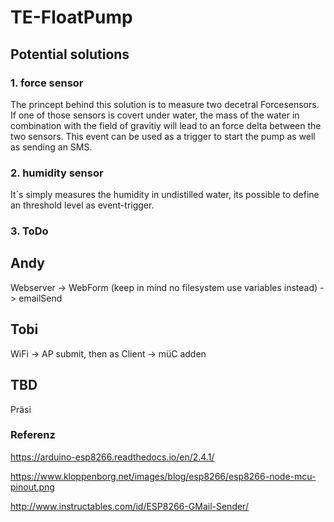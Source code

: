 # TE-FloatPump

## Potential solutions

### 1. force sensor

The princept behind this solution is to measure two decetral Forcesensors. If one of those sensors is covert under water, the mass of the water in combination with the field of gravitiy will lead to an force delta between the two sensors. This event can be used as a trigger to start the pump as well as sending an SMS. 

### 2. humidity sensor

It´s simply measures the humidity in undistilled water, its possible to define an threshold level as event-trigger.


### 3. ToDo

## Andy 

Webserver 
  -> WebForm (keep in mind no filesystem use variables instead)
  -> emailSend
  
## Tobi

WiFi
  -> AP submit, then as Client
  -> müC adden

## TBD
 
 Präsi


### Referenz

https://arduino-esp8266.readthedocs.io/en/2.4.1/

https://www.kloppenborg.net/images/blog/esp8266/esp8266-node-mcu-pinout.png

http://www.instructables.com/id/ESP8266-GMail-Sender/
